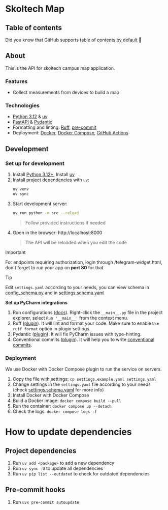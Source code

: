 # Skoltech Map

## Table of contents

Did you know that GitHub supports table of
contents [by default](https://github.blog/changelog/2021-04-13-table-of-contents-support-in-markdown-files/) 🤔

## About

This is the API for skoltech campus map application.

### Features

- Collect measurements from devices to build a map


### Technologies

- [Python 3.12](https://www.python.org/downloads/) & [uv](https://github.com/astral-sh/uv)
- [FastAPI](https://fastapi.tiangolo.com/) & [Pydantic](https://docs.pydantic.dev/latest/)
- Formatting and linting: [Ruff](https://docs.astral.sh/ruff/), [pre-commit](https://pre-commit.com/)
- Deployment: [Docker](https://www.docker.com/), [Docker Compose](https://docs.docker.com/compose/),
  [GitHub Actions](https://github.com/features/actions)

## Development

### Set up for development

1. Install [Python 3.12+](https://www.python.org/downloads/), Install [uv](https://github.com/astral-sh/uv)
2. Install project dependencies with `uv`:
   ```bash
   uv venv
   uv sync
   ```
3. Start development server:
   ```bash
   uv run python -m src --reload
   ```
   > Follow provided instructions if needed
4. Open in the browser: http://localhost:8000
   > The API will be reloaded when you edit the code

> [!IMPORTANT]
> For endpoints requiring authorization, login through /telegram-widget.html,
> don't forget to run your app on **port 80** for that

> [!TIP]
> Edit `settings.yaml` according to your needs, you can view schema in
> [config_schema.py](src/config_schema.py) and in [settings.schema.yaml](settings.schema.yaml)

**Set up PyCharm integrations**

1. Run configurations ([docs](https://www.jetbrains.com/help/pycharm/run-debug-configuration.html#createExplicitly)).
   Right-click the `__main__.py` file in the project explorer, select `Run '__main__'` from the context menu.
2. Ruff ([plugin](https://plugins.jetbrains.com/plugin/20574-ruff)).
   It will lint and format your code. Make sure to enable `Use ruff format` option in plugin settings.
3. Pydantic ([plugin](https://plugins.jetbrains.com/plugin/12861-pydantic)). It will fix PyCharm issues with
   type-hinting.
4. Conventional commits ([plugin](https://plugins.jetbrains.com/plugin/13389-conventional-commit)). It will help you
   to write [conventional commits](https://www.conventionalcommits.org/en/v1.0.0/).

### Deployment

We use Docker with Docker Compose plugin to run the service on servers.

1. Copy the file with settings: `cp settings.example.yaml settings.yaml`
2. Change settings in the `settings.yaml` file according to your needs
   (check [settings.schema.yaml](settings.schema.yaml) for more info)
3. Install Docker with Docker Compose
4. Build a Docker image: `docker compose build --pull`
5. Run the container: `docker compose up --detach`
6. Check the logs: `docker compose logs -f`

# How to update dependencies

## Project dependencies

1. Run `uv add <package>` to add a new dependency
2. Run `uv sync -U` to update all dependencies
3. Run `uv pip list --outdated` to check for outdated dependencies

## Pre-commit hooks

1. Run `uvx pre-commit autoupdate`

